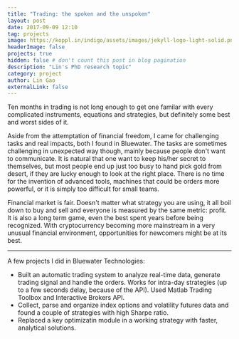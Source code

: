 ```yaml
---
title: "Trading: the spoken and the unspoken"
layout: post
date: 2017-09-09 12:10
tag: projects
image: https://koppl.in/indigo/assets/images/jekyll-logo-light-solid.png
headerImage: false
projects: true
hidden: false # don't count this post in blog pagination
description: "Lin's PhD research topic"
category: project
author: Lin Gao
externalLink: false
---
```


Ten months in trading is not long enough to get one familar with every complicated instruments, equations and strategies, but definitely some best and worst sides of it.

Aside from the attemptation of financial freedom, I came for challenging tasks and real impacts, both I found in Bluewater. The tasks are sometimes challenging in unexpected way though, mainly because people don't want to communicate. It is natural that one want to keep his/her secret to themselves, but most people end up just too busy to hand pick gold from desert, if they are lucky enough to look at the right place. There is no time for the invention of advanced tools, machines that could be orders more powerful, or it is simply too difficult for small teams. 

Financial market is fair. Doesn't matter what strategy you are using, it all boil down to buy and sell and everyone is measured by the same metric: profit. It is also a long term game, even the best spent years before being recognized. With cryptocurrency becoming more mainstream in a very unusual financial environment, opportunities for newcomers might be at its best.  

---

A few projects I did in Bluewater Technologies:

- Built an automatic trading system to analyze real-time data, generate trading signal and handle the orders. Works for intra-day strategies (up to a few seconds delay, because of the API). Used Matlab Trading Toolbox and Interactive Brokers API.
- Collect, parse and organize index options and volatility futures data and found a couple of strategies with high Sharpe ratio.
- Replaced a key optimizatin module in a working strategy with faster, analytical solutions.

